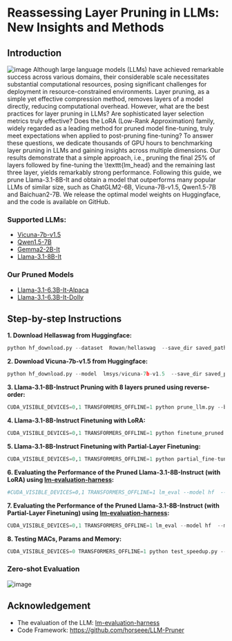 # Reassessing Layer Pruning in LLMs: New Insights and Methods
## Introduction
![image](https://github.com/yaolu-zjut/Navigation-LLM-layer-pruning/blob/main/framework.JPG)
Although large language models (LLMs) have achieved remarkable success across various domains, their considerable scale necessitates substantial computational resources, posing significant challenges for deployment in resource-constrained environments. Layer pruning, as a simple yet effective compression method, removes layers of a model directly, reducing computational overhead. However, what are the best practices for layer pruning in LLMs? Are sophisticated layer selection metrics truly effective? Does the LoRA (Low-Rank Approximation) family, widely regarded as a leading method for pruned model fine-tuning, truly meet expectations when applied to post-pruning fine-tuning? To answer these questions, we dedicate thousands of GPU hours to benchmarking layer pruning in LLMs and gaining insights across multiple dimensions. Our results demonstrate that a simple approach, i.e., pruning the final 25\% of layers followed by fine-tuning the \texttt{lm\_head} and the remaining last three layer, yields remarkably strong performance. Following this guide, we prune Llama-3.1-8B-It and obtain a model that outperforms many popular LLMs of similar size, such as ChatGLM2-6B, Vicuna-7B-v1.5, Qwen1.5-7B and Baichuan2-7B. We release the optimal model weights on Huggingface, and the code is available on GitHub.

### Supported LLMs:
- [Vicuna-7b-v1.5](https://huggingface.co/lmsys/vicuna-7b-v1.5)
- [Qwen1.5-7B](https://www.google.com/url?sa=t&rct=j&q=&esrc=s&source=web&cd=&ved=2ahUKEwim-qfT1IaJAxUNr1YBHU-wF8UQFnoECB4QAQ&url=https%3A%2F%2Fhuggingface.co%2FQwen%2FQwen1.5-7B&usg=AOvVaw2E2lUSV7wML81PPxhzIfqJ&opi=89978449)
- [Gemma2-2B-It](https://huggingface.co/google/gemma-2-2b-it)
- [Llama-3.1-8B-It](https://huggingface.co/meta-llama/Llama-3.1-8B-Instruct)

### Our Pruned Models
- [Llama-3.1-6.3B-It-Alpaca](https://huggingface.co/anonymousICLR/Llama-3.1-6.3B-It-Alpaca) 
- [Llama-3.1-6.3B-It-Dolly](https://huggingface.co/anonymousICLR/Llama-3.1-6.3B-It-Dolly/)


## Step-by-step Instructions
**1. Download Hellaswag from Huggingface:**
```python
python hf_download.py --dataset  Rowan/hellaswag  --save_dir saved_path
```

**2. Download Vicuna-7b-v1.5 from Huggingface:**
```python
python hf_download.py --model  lmsys/vicuna-7b-v1.5  --save_dir saved_path
```

**3. Llama-3.1-8B-Instruct Pruning with 8 layers pruned using reverse-order:**

```python
CUDA_VISIBLE_DEVICES=0,1 TRANSFORMERS_OFFLINE=1 python prune_llm.py --base_model Llama-3.1-8B-Instruct --save_model  --pr_method tail --remove_layer 8
```

**4. Llama-3.1-8B-Instruct Finetuning with LoRA:**
```python
CUDA_VISIBLE_DEVICES=0,1 TRANSFORMERS_OFFLINE=1 python finetune_pruned.py --base_model Llama-3.1-8B-Instruct --save_model --pr_method  tail  --remove_layer 8 --prune_model_path your_path
```

**5. Llama-3.1-8B-Instruct Finetuning with Partial-Layer Finetuning:**
```python
CUDA_VISIBLE_DEVICES=0,1 TRANSFORMERS_OFFLINE=1 python partial_fine-tuning.py --base_model Llama-3.1-8B-Instruct --save_model  --prune_model_path your_path  --partial_layer_name last3
```
**6. Evaluating the Performance of the Pruned Llama-3.1-8B-Instruct (with LoRA) using [lm-evaluation-harness](https://github.com/EleutherAI/lm-evaluation-harness):**
```python
#CUDA_VISIBLE_DEVICES=0,1 TRANSFORMERS_OFFLINE=1 lm_eval --model hf  --model_args pretrained=model_path,trust_remote_code=True,peft=lora_path,parallelize=True --tasks mmlu,cmmlu,piqa,openbookqa,winogrande,hellaswag,arc_easy,arc_challenge  --device cuda:0  --batch_size auto  --num_fewshot 0
```

**7. Evaluating the Performance of the Pruned Llama-3.1-8B-Instruct (with Partial-Layer Finetuning) using [lm-evaluation-harness](https://github.com/EleutherAI/lm-evaluation-harness):**
```python
CUDA_VISIBLE_DEVICES=0,1 TRANSFORMERS_OFFLINE=1 lm_eval --model hf  --model_args pretrained=model_path,trust_remote_code=True,parallelize=True --tasks mmlu,cmmlu,piqa,openbookqa,winogrande,hellaswag,arc_easy,arc_challenge  --device cuda:0  --batch_size auto  --num_fewshot 0
```

**8. Testing MACs, Params and Memory:**
```python
CUDA_VISIBLE_DEVICES=0 TRANSFORMERS_OFFLINE=1 python test_speedup.py --base_model_path model_path
```

### Zero-shot Evaluation
![image](https://github.com/yaolu-zjut/Navigation-LLM-layer-pruning/blob/main/sota.JPG)

## Acknowledgement
- The evaluation of the LLM: [lm-evaluation-harness](https://github.com/EleutherAI/lm-evaluation-harness)
- Code Framework: https://github.com/horseee/LLM-Pruner 
